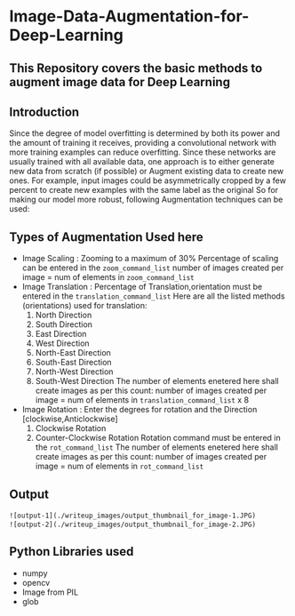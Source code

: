 # Image-Data-Augmentation-for-Deep-Learning

This Repository covers the basic methods to augment image data for Deep Learning
---

## Introduction
Since the degree of model overfitting is determined by both its power and the amount of training it receives, providing a convolutional
network with more training examples can reduce overfitting. Since these networks are usually trained with all available data, one approach
is to either generate new data from scratch (if possible) or Augment existing data to create new ones. For example, input images could be
asymmetrically cropped by a few percent to create new examples with the same label as the original
So for making our model more robust, following Augmentation techniques can be used:

## Types of Augmentation Used here
* Image Scaling : Zooming to a maximum of 30%
Percentage of scaling can be entered in  the `zoom_command_list`
number of images created per image = num of elements in `zoom_command_list`
* Image Translation : Percentage of Translation,orientation must be entered in  the `translation_command_list`
Here are all the listed methods (orientations) used for translation:
    1. North Direction
    2. South Direction
    3. East Direction
    4. West Direction
    5. North-East Direction
    6. South-East Direction
    7. North-West Direction
    8. South-West Direction
The number of elements enetered here shall create images as per this count:
number of images created per image = num of elements in `translation_command_list` x 8 
* Image Rotation : Enter the degrees for rotation and the Direction [clockwise,Anticlockwise]
    1. Clockwise Rotation
    2. Counter-Clockwise Rotation
Rotation command must be entered in  the `rot_command_list`
The number of elements enetered here shall create images as per this count:
number of images created per image = num of elements in `rot_command_list`

## Output
    ![output-1](./writeup_images/output_thumbnail_for_image-1.JPG)
    ![output-2](./writeup_images/output_thumbnail_for_image-2.JPG)
## Python Libraries used    
* numpy
* opencv
* Image from PIL
* glob

